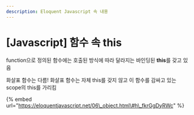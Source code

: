 ```yaml
---
description: Eloquent Javascript 속 내용
---
```


# \[Javascript\] 함수 속 this

function으로 정의된 함수에는 호출된 방식에 따라 달라지는 바인딩된 **this**를 갖고 있음

화살표 함수는 다름! 화살표 함수는 자체 this를 갖지 않고 이 함수를 감싸고 있는 scope의 this를 가리킴

{% embed url="https://eloquentjavascript.net/06\_object.html\#h\_fkrGgDyRWc" %}



